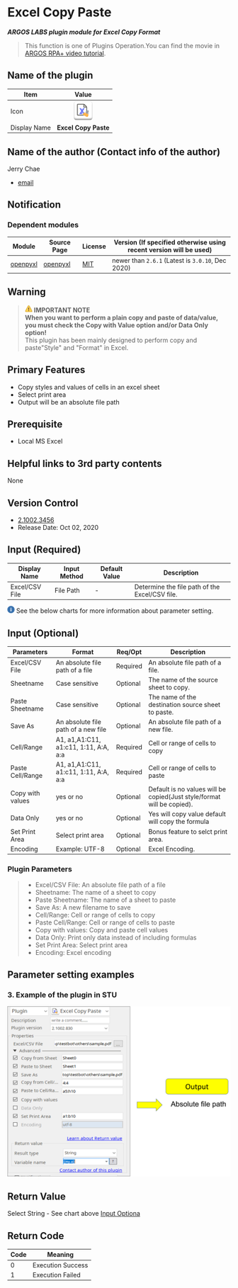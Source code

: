 # Excel Copy Paste

***ARGOS LABS plugin module for Excel Copy Format***

> This function is one of Plugins Operation.You can find the movie in [ARGOS RPA+ video tutorial](https://www.argos-labs.com/video-tutorial/).

## Name of the plugin
Item         | Value
-------------|:---:
Icon         | ![excelcopy](icon.png) 
Display Name | **Excel Copy Paste**

## Name of the author (Contact info of the author)

Jerry Chae
* [email](mailto:mcchae@argos-labs.com)

[comment]: <> (* [github]&#40;https://github.com/Jerry-Chae&#41;)

## Notification

### Dependent modules
Module | Source Page | License | Version (If specified otherwise using recent version will be used)
---|---|---|---
[openpyxl](https://pypi.org/project/openpyxl/) | [openpyxl](https://github.com/theorchard/openpyxl) | [MIT](https://github.com/theorchard/openpyxl/blob/master/LICENCE.rst) | newer than `2.6.1` (Latest is `3.0.10`, Dec 2020)

## Warning 

> ![warning](warning.png) **IMPORTANT NOTE**<br>
> **When you want to perform a plain copy and paste of data/value, you must check the Copy with Value option and/or Data Only option!** <br>This plugin has been mainly designed to perform copy and paste"Style" and "Format" in Excel.

## Primary Features

* Copy styles and values of cells in an excel sheet
* Select print area
* Output will be an absolute file path 

## Prerequisite

* Local MS Excel 

## Helpful links to 3rd party contents
None

## Version Control 
* [2.1002.3456](setup.yaml)
* Release Date: Oct 02, 2020

## Input (Required) 
Display Name | Input Method                                           | Default Value | Description
---|--------------------------------------------------------|---------------|---------
Excel/CSV File   | File Path  | -             | Determine the file path of the Excel/CSV file.

![Info](information.png) See the below charts for more information about parameter setting.

## Input (Optional)


Parameters | Format | Req/Opt  | Description
----------|-------|----------|---------
Excel/CSV File | An absolute file path of a file | Required | An absolute file path of a file.
Sheetname | Case sensitive |Optional | The name of the source sheet to copy.
Paste Sheetname | Case sensitive | Optional |The name of the destination source sheet to paste.
Save As | An absolute file path of a new file | Optional | An absolute file path of a new file.
Cell/Range | A1, a1,A1:C11, a1:c11, 1:11, A:A, a:a | Required | Cell or range of cells to copy
Paste Cell/Range | A1, a1,A1:C11, a1:c11, 1:11, A:A, a:a | Required | Cell or range of cells to paste
Copy with values | yes or no | Optional | Default is no values will be copied(Just style/format will be copied).
Data Only | yes or no | Optional |Yes will copy value default will copy the formula
Set Print Area | Select print area | Optional | Bonus feature to selct print area.
Encoding | Example: UTF-8 | Optional | Excel Encoding.

### Plugin Parameters

> * Excel/CSV File: An absolute file path of a file
> * Sheetname: The name of a sheet to copy
> * Paste Sheetname:  The name of a sheet to paste
> * Save As: A new filename to save
> * Cell/Range: Cell or range of cells to copy
> * Paste Cell/Range: Cell or range of cells to paste
> * Copy with values: Copy and paste cell values
> * Data Only: Print only data instead of including formulas
> * Set Print Area: Select print area
> * Encoding: Excel encoding

## Parameter setting examples
### 3. Example of the plugin in STU

![Text_from_Image](README_01.png)



## Return Value
Select String - See chart above [Input Optiona](#input--optional-)


## Return Code
Code | Meaning
---|---
0 | Execution Success
1 | Execution Failed
